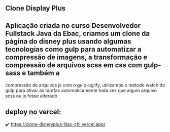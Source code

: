 ## Clone Display Plus

## Aplicação criada no curso Desenvolvedor Fullstack Java da Ebac, criamos um clone da página do disney plus usando algumas tecnologias como gulp para automatizar a compressão de imagens, a transformação e compressão de arquivos scss em css com gulp-sass e também a 
compressão de arquivos js com o gulp-uglify, utilizamos o método watch do gulp para ativar as tarefas automaticamente toda vez que algum arquivo scss ou js fosse alterado

## deploy no vercel:
✔️ https://clone-disneyplus-lilac-chi.vercel.app/
